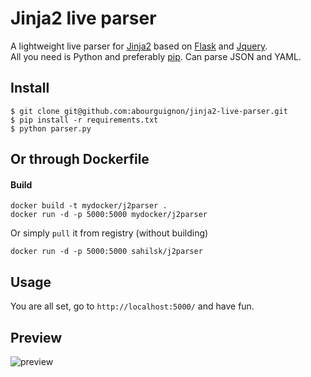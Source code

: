 # Jinja2 live parser

A lightweight live parser for [Jinja2](http://jinja.pocoo.org/docs/dev/) based on [Flask](http://flask.pocoo.org/) and [Jquery](http://jquery.com/).  
All you need is Python and preferably [pip](https://pypi.python.org/pypi/pip). Can parse JSON and YAML.  


## Install

    $ git clone git@github.com:abourguignon/jinja2-live-parser.git
    $ pip install -r requirements.txt
    $ python parser.py

## Or through Dockerfile

#### Build
    
    docker build -t mydocker/j2parser .
    docker run -d -p 5000:5000 mydocker/j2parser

Or simply `pull` it from registry (without building)

    docker run -d -p 5000:5000 sahilsk/j2parser

## Usage 

You are all set, go to `http://localhost:5000/` and have fun.  


## Preview

![preview](http://i.imgur.com/9EW0vuo.png)

